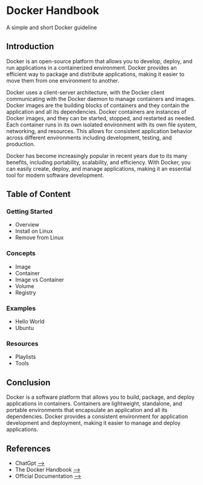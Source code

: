 
# Docker Handbook

A simple and short Docker guideline

## Introduction

Docker is an open-source platform that allows you to develop, deploy, and run applications in a containerized environment. Docker provides an efficient way to package and distribute applications, making it easier to move them from one environment to another.

Docker uses a client-server architecture, with the Docker client communicating with the Docker daemon to manage containers and images. Docker images are the building blocks of containers and they contain the application and all its dependencies. Docker containers are instances of Docker images, and they can be started, stopped, and restarted as needed. Each container runs in its own isolated environment with its own file system, networking, and resources. This allows for consistent application behavior across different environments including development, testing, and production.

Docker has become increasingly popular in recent years due to its many benefits, including portability, scalability, and efficiency. With Docker, you can easily create, deploy, and manage applications, making it an essential tool for modern software development.

## Table of Content

### Getting Started

- Overview
- Install on Linux
- Remove from Linux

### Concepts

- Image
- Container
- Image vs Container
- Volume
- Registry

### Examples

- Hello World
- Ubuntu

### Resources

- Playlists
- Tools

## Conclusion

Docker is a software platform that allows you to build, package, and deploy applications in containers. Containers are lightweight, standalone, and portable environments that encapsulate an application and all its dependencies. Docker provides a consistent environment for application development and deployment, making it easier to manage and deploy applications.

## References

- ChatGpt [-->](https://chat.openai.com)
- The Docker Handbook [-->](https://www.freecodecamp.org/news/the-docker-handbook)
- Official Documentation [-->](https://docs.docker.com)
